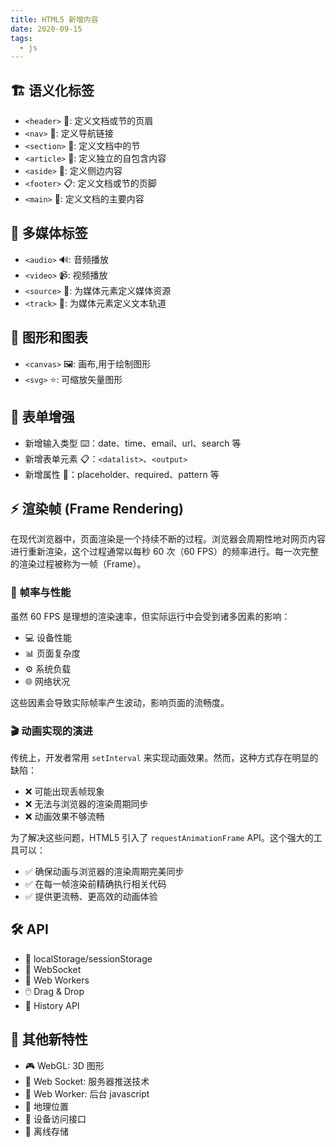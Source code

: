 ```yaml
---
title: HTML5 新增内容
date: 2020-09-15
tags:
  - js
---
```


## 🏗️ 语义化标签

- `<header>` 📑: 定义文档或节的页眉
- `<nav>` 🧭: 定义导航链接
- `<section>` 📄: 定义文档中的节
- `<article>` 📰: 定义独立的自包含内容
- `<aside>` 📎: 定义侧边内容
- `<footer>` 📋: 定义文档或节的页脚
- `<main>` 📌: 定义文档的主要内容

## 🎥 多媒体标签

- `<audio>` 🔊: 音频播放
- `<video>` 📹: 视频播放
- `<source>` 📂: 为媒体元素定义媒体资源
- `<track>` 📝: 为媒体元素定义文本轨道

## 🎨 图形和图表

- `<canvas>` 🖼️: 画布,用于绘制图形
- `<svg>` ⭐: 可缩放矢量图形

## 📝 表单增强

- 新增输入类型 ⌨️：date、time、email、url、search 等
- 新增表单元素 📋：`<datalist>`、`<output>`
- 新增属性 🔧：placeholder、required、pattern 等

## ⚡ 渲染帧 (Frame Rendering)

在现代浏览器中，页面渲染是一个持续不断的过程。浏览器会周期性地对网页内容进行重新渲染，这个过程通常以每秒 60 次（60
FPS）的频率进行。每一次完整的渲染过程被称为一帧（Frame）。

### 🎯 帧率与性能

虽然 60 FPS 是理想的渲染速率，但实际运行中会受到诸多因素的影响：

- 💻 设备性能
- 📊 页面复杂度
- ⚙️ 系统负载
- 🌐 网络状况

这些因素会导致实际帧率产生波动，影响页面的流畅度。

### 🎬 动画实现的演进

传统上，开发者常用 `setInterval` 来实现动画效果。然而，这种方式存在明显的缺陷：

- ❌ 可能出现丢帧现象
- ❌ 无法与浏览器的渲染周期同步
- ❌ 动画效果不够流畅

为了解决这些问题，HTML5 引入了 `requestAnimationFrame` API。这个强大的工具可以：

- ✅ 确保动画与浏览器的渲染周期完美同步
- ✅ 在每一帧渲染前精确执行相关代码
- ✅ 提供更流畅、更高效的动画体验

## 🛠️ API

- 💾 localStorage/sessionStorage
- 🔌 WebSocket
- 👷 Web Workers
- 🖱️ Drag & Drop
- 📜 History API

<!-- - Geolocation -->

## 🎁 其他新特性

- 🎮 WebGL: 3D 图形
- 📡 Web Socket: 服务器推送技术
- 🤖 Web Worker: 后台 javascript
- 📍 地理位置
- 📱 设备访问接口
- 💾 离线存储
